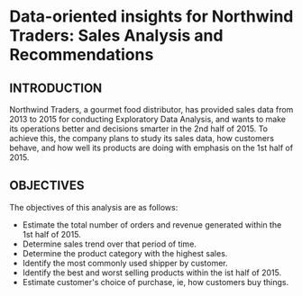 # Data-oriented insights for Northwind Traders: Sales Analysis and Recommendations

## INTRODUCTION

Northwind Traders, a gourmet food distributor, has provided sales data from 2013 to 2015 for conducting Exploratory Data Analysis, and wants to make its operations better and decisions smarter in the 2nd half of 2015. To achieve this, the company plans to study its sales data, how customers behave, and how well its products are doing with emphasis on the 1st half of 2015.

## OBJECTIVES

The objectives of this analysis are as follows:

- Estimate the total number of orders and revenue generated within the 1st half of 2015.
- Determine sales trend over that period of time.
- Determine the product category with the highest sales.
- Identify the most commonly used shipper by customer.
- Identify the best and worst selling products within the ist half of 2015.
- Estimate customer's choice of purchase, ie, how customers buy things. 
